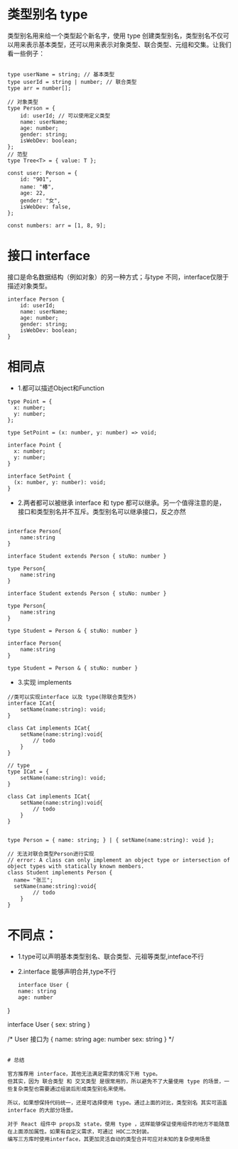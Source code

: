 # 类型别名 type

类型别名用来给一个类型起个新名字，使用 type 创建类型别名，类型别名不仅可以用来表示基本类型，还可以用来表示对象类型、联合类型、元组和交集。让我们看一些例子：

```dotnetcli

type userName = string; // 基本类型
type userId = string | number; // 联合类型
type arr = number[]; 

// 对象类型
type Person = {
    id: userId; // 可以使用定义类型
    name: userName;
    age: number;
    gender: string;
    isWebDev: boolean;
};
// 范型
type Tree<T> = { value: T };

const user: Person = {
    id: "901",
    name: "椿",
    age: 22,
    gender: "女",
    isWebDev: false,
};

const numbers: arr = [1, 8, 9];
```


# 接口 interface

接口是命名数据结构（例如对象）的另一种方式；与type 不同，interface仅限于描述对象类型。

```dotnetcli
interface Person {
    id: userId;
    name: userName;
    age: number;
    gender: string;
    isWebDev: boolean;
}
```

# 相同点
- 1.都可以描述Object和Function

```dotnetcli
type Point = {
  x: number;
  y: number;
};

type SetPoint = (x: number, y: number) => void;
```

```dotnetcli
interface Point {
  x: number;
  y: number;
}

interface SetPoint {
  (x: number, y: number): void;
}
```

- 2.两者都可以被继承
interface 和  type 都可以继承。另一个值得注意的是，接口和类型别名并不互斥。类型别名可以继承接口，反之亦然


```dotnetcli

interface Person{
    name:string
}

interface Student extends Person { stuNo: number }

type Person{
    name:string
}

interface Student extends Person { stuNo: number }
```

```dotnetcli
type Person{
    name:string
}

type Student = Person & { stuNo: number }

interface Person{
    name:string
}

type Student = Person & { stuNo: number }
```

- 3.实现 implements

```dotnetcli
//类可以实现interface 以及 type(除联合类型外)
interface ICat{
    setName(name:string): void;
}

class Cat implements ICat{
    setName(name:string):void{
        // todo
    }
}

// type 
type ICat = {
    setName(name:string): void;
}

class Cat implements ICat{
    setName(name:string):void{
        // todo
    }
}


type Person = { name: string; } | { setName(name:string): void };

// 无法对联合类型Person进行实现
// error: A class can only implement an object type or intersection of object types with statically known members.
class Student implements Person {
  name= "张三";
  setName(name:string):void{
        // todo
    }
}
```


# 不同点：

- 1.type可以声明基本类型别名、联合类型、元祖等类型,inteface不行

- 2.interface 能够声明合并,type不行
  ```dotnetcli
  interface User {
  name: string
  age: number
}

interface User {
  sex: string
}

/*
User 接口为 {
  name: string
  age: number
  sex: string 
}
*/
  ```

# 总结

官方推荐用 interface，其他无法满足需求的情况下用 type。
但其实，因为 联合类型 和 交叉类型 是很常用的，所以避免不了大量使用 type 的场景，一些复杂类型也需要通过组装后形成类型别名来使用。

所以，如果想保持代码统一，还是可选择使用 type。通过上面的对比，类型别名 其实可涵盖 interface 的大部分场景。

对于 React 组件中 props及 state，使用 type ，这样能够保证使用组件的地方不能随意在上面添加属性。如果有自定义需求，可通过 HOC二次封装。
编写三方库时使用interface，其更加灵活自动的类型合并可应对未知的复杂使用场景